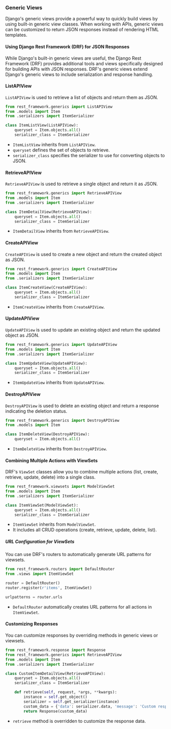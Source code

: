 ### Generic Views

Django's generic views provide a powerful way to quickly build views by using built-in generic view classes. When working with APIs, generic views can be customized to return JSON responses instead of rendering HTML templates.

#### Using Django Rest Framework (DRF) for JSON Responses

While Django's built-in generic views are useful, the Django Rest Framework (DRF) provides additional tools and views specifically designed for building APIs with JSON responses. DRF's generic views extend Django's generic views to include serialization and response handling.

#### ListAPIView

`ListAPIView` is used to retrieve a list of objects and return them as JSON.

```python
from rest_framework.generics import ListAPIView
from .models import Item
from .serializers import ItemSerializer

class ItemListView(ListAPIView):
    queryset = Item.objects.all()
    serializer_class = ItemSerializer
```

- `ItemListView` inherits from `ListAPIView`.
- `queryset` defines the set of objects to retrieve.
- `serializer_class` specifies the serializer to use for converting objects to JSON.

#### RetrieveAPIView

`RetrieveAPIView` is used to retrieve a single object and return it as JSON.

```python
from rest_framework.generics import RetrieveAPIView
from .models import Item
from .serializers import ItemSerializer

class ItemDetailView(RetrieveAPIView):
    queryset = Item.objects.all()
    serializer_class = ItemSerializer
```

- `ItemDetailView` inherits from `RetrieveAPIView`.

#### CreateAPIView

`CreateAPIView` is used to create a new object and return the created object as JSON.

```python
from rest_framework.generics import CreateAPIView
from .models import Item
from .serializers import ItemSerializer

class ItemCreateView(CreateAPIView):
    queryset = Item.objects.all()
    serializer_class = ItemSerializer
```

- `ItemCreateView` inherits from `CreateAPIView`.

#### UpdateAPIView

`UpdateAPIView` is used to update an existing object and return the updated object as JSON.

```python
from rest_framework.generics import UpdateAPIView
from .models import Item
from .serializers import ItemSerializer

class ItemUpdateView(UpdateAPIView):
    queryset = Item.objects.all()
    serializer_class = ItemSerializer
```

- `ItemUpdateView` inherits from `UpdateAPIView`.

#### DestroyAPIView

`DestroyAPIView` is used to delete an existing object and return a response indicating the deletion status.

```python
from rest_framework.generics import DestroyAPIView
from .models import Item

class ItemDeleteView(DestroyAPIView):
    queryset = Item.objects.all()
```

- `ItemDeleteView` inherits from `DestroyAPIView`.

#### Combining Multiple Actions with ViewSets

DRF's `ViewSet` classes allow you to combine multiple actions (list, create, retrieve, update, delete) into a single class.

```python
from rest_framework.viewsets import ModelViewSet
from .models import Item
from .serializers import ItemSerializer

class ItemViewSet(ModelViewSet):
    queryset = Item.objects.all()
    serializer_class = ItemSerializer
```

- `ItemViewSet` inherits from `ModelViewSet`.
- It includes all CRUD operations (create, retrieve, update, delete, list).

##### URL Configuration for ViewSets

You can use DRF's routers to automatically generate URL patterns for viewsets.

```python
from rest_framework.routers import DefaultRouter
from .views import ItemViewSet

router = DefaultRouter()
router.register(r'items', ItemViewSet)

urlpatterns = router.urls
```

- `DefaultRouter` automatically creates URL patterns for all actions in `ItemViewSet`.

#### Customizing Responses

You can customize responses by overriding methods in generic views or viewsets.

```python
from rest_framework.response import Response
from rest_framework.generics import RetrieveAPIView
from .models import Item
from .serializers import ItemSerializer

class CustomItemDetailView(RetrieveAPIView):
    queryset = Item.objects.all()
    serializer_class = ItemSerializer

    def retrieve(self, request, *args, **kwargs):
        instance = self.get_object()
        serializer = self.get_serializer(instance)
        custom_data = {'data': serializer.data, 'message': 'Custom response message'}
        return Response(custom_data)
```

- `retrieve` method is overridden to customize the response data.
